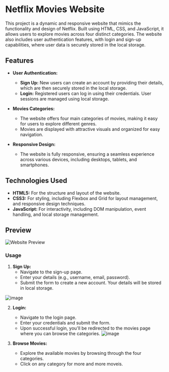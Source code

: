 # Netflix Movies Website

This project is a dynamic and responsive website that mimics the functionality and design of Netflix. Built using HTML, CSS, and JavaScript, it allows users to explore movies across four distinct categories. The website also includes user authentication features, with login and sign-up capabilities, where user data is securely stored in the local storage.

## Features

- **User Authentication:**
  - **Sign Up:** New users can create an account by providing their details, which are then securely stored in the local storage.
  - **Login:** Registered users can log in using their credentials. User sessions are managed using local storage.

- **Movies Categories:**
  - The website offers four main categories of movies, making it easy for users to explore different genres.
  - Movies are displayed with attractive visuals and organized for easy navigation.

- **Responsive Design:**
  - The website is fully responsive, ensuring a seamless experience across various devices, including desktops, tablets, and smartphones.

## Technologies Used

- **HTML5:** For the structure and layout of the website.
- **CSS3:** For styling, including Flexbox and Grid for layout management, and responsive design techniques.
- **JavaScript:** For interactivity, including DOM manipulation, event handling, and local storage management.

## Preview

![Website Preview](https://github.com/user-attachments/assets/8694dc89-dc70-4ad4-986d-09f062242a9e)

### Usage

1. **Sign Up:**
   - Navigate to the sign-up page.
   - Enter your details (e.g., username, email, password).
   - Submit the form to create a new account. Your details will be stored in local storage.

![image](https://github.com/user-attachments/assets/79ec7c39-5833-419a-b3f7-098af6f178ac)

2. **Login:**
   - Navigate to the login page.
   - Enter your credentials and submit the form.
   - Upon successful login, you'll be redirected to the movies page where you can browse the categories.
![image](https://github.com/user-attachments/assets/2c4057d4-b936-4031-8e21-c49a158ff484)


3. **Browse Movies:**
   - Explore the available movies by browsing through the four categories.
   - Click on any category for more and more moveis.

